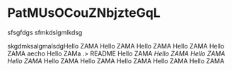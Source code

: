 # PatMUsOCouZNbjzteGqL
sfsgfdgs
sfmkdslgmlkdsg


skgdmksalgmalsdgHello ZAMA
Hello ZAMA
Hello ZAMA
Hello ZAMA
Hello ZAMA
aecho Hello ZAMa .> README
Hello ZAMA
*Hello ZAMA*
*Hello ZAMA*
*Hello ZAMA*
Hello ZAMA
Hello ZAMA
Hello ZAMA
Hello ZAMA
Hello ZAMA
